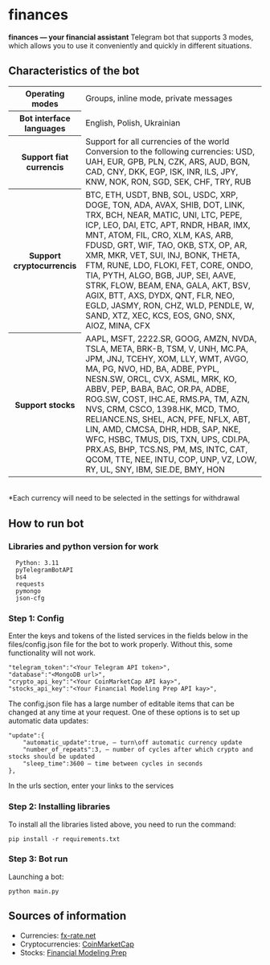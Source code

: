 # finances
**finances — your financial assistant** 
Telegram bot that supports 3 modes, which allows you to use it conveniently and quickly in different situations. 

## Characteristics of the bot
<table>
  <tr>
    <th>Operating modes</th>
    <td>
        Groups, inline mode, private messages
    </td>
  </tr>
  <tr>
    <th>Bot interface languages</th>
    <td>
    English, Polish, Ukrainian
    </td>
  </tr>
  <tr>
    <th>Support fiat currencis</th>
    <td>
        Support for all currencies of the world
        Conversion to the following currencies: 
        USD, UAH, EUR, GPB, PLN, CZK, 
        ARS, AUD, BGN, CAD, CNY, DKK,
        EGP, ISK, INR, ILS, JPY, KNW,
        NOK, RON, SGD, SEK, CHF, TRY, 
        RUB
    </td>
  </tr>
  <tr>
    <th>Support cryptocurrencis</th>
    <td>
        BTC, ETH, USDT, BNB, SOL,
        USDC, XRP, DOGE, TON, ADA,
        AVAX, SHIB, DOT, LINK, TRX,
        BCH, NEAR, MATIC, UNI, LTC,
        PEPE, ICP, LEO, DAI, ETC, APT, 
        RNDR, HBAR, IMX, MNT, ATOM, 
        FIL, CRO, XLM, KAS, ARB, 
        FDUSD, GRT, WIF, TAO, OKB, 
        STX, OP, AR, XMR, MKR, 
        VET, SUI, INJ, BONK, THETA, 
        FTM, RUNE, LDO, FLOKI, FET, 
        CORE, ONDO, TIA, PYTH, ALGO, 
        BGB, JUP, SEI, AAVE, STRK, 
        FLOW, BEAM, ENA, GALA, AKT, 
        BSV, AGIX, BTT, AXS, DYDX, 
        QNT, FLR, NEO, EGLD, JASMY, 
        RON, CHZ, WLD, PENDLE, W, 
        SAND, XTZ, XEC, KCS, EOS,
        GNO, SNX, AIOZ, MINA, CFX
    </td>
  </tr>
  <tr>
    <th>Support stocks</th>
    <td>
        AAPL, MSFT, 2222.SR, GOOG,
        AMZN, NVDA, TSLA, META, BRK-B, 
        TSM, V, UNH, MC.PA, JPM, JNJ, 
        TCEHY, XOM, LLY, WMT, AVGO, MA, 
        PG, NVO, HD, BA, ADBE, PYPL,
        NESN.SW, ORCL, CVX, ASML, MRK, KO, 
        ABBV, PEP, BABA, BAC, OR.PA, ADBE, ROG.SW, 
        COST, IHC.AE, RMS.PA, TM, AZN, NVS, CRM, CSCO, 
        1398.HK, MCD, TMO, RELIANCE.NS, SHEL, ACN, PFE, 
        NFLX, ABT, LIN, AMD, CMCSA, DHR, 
        HDB, SAP, NKE, WFC, HSBC, 
        TMUS, DIS, TXN, UPS, CDI.PA, PRX.AS, BHP, 
        TCS.NS, PM, MS, INTC, CAT, QCOM, TTE, NEE,  
        INTU, COP, UNP, VZ, LOW, RY, UL, 
        SNY, IBM, SIE.DE, BMY, HON
    </td>
  </tr>
</table><br>
*Each currency will need to be selected in the settings for withdrawal

## How to run bot 
### Libraries and python version for work
```
  Python: 3.11
  pyTelegramBotAPI
  bs4
  requests
  pymongo
  json-cfg
```
### Step 1: Config
Enter the keys and tokens of the listed services in the fields below in the files/config.json file for the bot to work properly. Without this, some functionality will not work.
```
"telegram_token":"<Your Telegram API token>",
"database":"<MongoDB url>",
"crypto_api_key":"<Your CoinMarketCap API kay>",
"stocks_api_key":"<Your Financial Modeling Prep API kay>",
```
The config.json file has a large number of editable items that can be changed at any time at your request. One of these options is to set up automatic data updates: 
```
"update":{
    "automatic_update":true, — turn\off automatic currency update  
    "number_of_repeats":3, — number of cycles after which crypto and stocks should be updated 
    "sleep_time":3600 — time between cycles in seconds
},
```
In the urls section, enter your links to the services 
### Step 2: Installing libraries
To install all the libraries listed above, you need to run the command:
```
pip install -r requirements.txt
```
### Step 3: Bot run
Launching a bot:
```
python main.py
```

## Sources of information
  + Currencies: [fx-rate.net](https://fx-rate.net)
  + Cryptocurrencies: [CoinMarketCap](https://coinmarketcap.com/)
  + Stocks: [Financial Modeling Prep](https://site.financialmodelingprep.com/)
